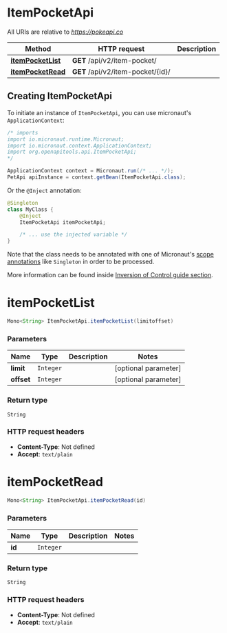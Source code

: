 # ItemPocketApi

All URIs are relative to *https://pokeapi.co*

Method | HTTP request | Description
------------- | ------------- | -------------
[**itemPocketList**](ItemPocketApi.md#itemPocketList) | **GET** /api/v2/item-pocket/ | 
[**itemPocketRead**](ItemPocketApi.md#itemPocketRead) | **GET** /api/v2/item-pocket/{id}/ | 


## Creating ItemPocketApi

To initiate an instance of `ItemPocketApi`, you can use micronaut's `ApplicationContext`:
```java
/* imports
import io.micronaut.runtime.Micronaut;
import io.micronaut.context.ApplicationContext;
import org.openapitools.api.ItemPocketApi;
*/

ApplicationContext context = Micronaut.run(/* ... */);
PetApi apiInstance = context.getBean(ItemPocketApi.class);
```

Or the `@Inject` annotation:
```java
@Singleton
class MyClass {
    @Inject
    ItemPocketApi itemPocketApi;

    /* ... use the injected variable */
}
```
Note that the class needs to be annotated with one of Micronaut's [scope annotations](https://docs.micronaut.io/latest/guide/#scopes) like `Singleton` in order to be processed.

More information can be found inside [Inversion of Control guide section](https://docs.micronaut.io/latest/guide/#ioc).

<a name="itemPocketList"></a>
# **itemPocketList**
```java
Mono<String> ItemPocketApi.itemPocketList(limitoffset)
```



### Parameters
Name | Type | Description  | Notes
------------- | ------------- | ------------- | -------------
 **limit** | `Integer`|  | [optional parameter]
 **offset** | `Integer`|  | [optional parameter]


### Return type
`String`



### HTTP request headers
 - **Content-Type**: Not defined
 - **Accept**: `text/plain`

<a name="itemPocketRead"></a>
# **itemPocketRead**
```java
Mono<String> ItemPocketApi.itemPocketRead(id)
```



### Parameters
Name | Type | Description  | Notes
------------- | ------------- | ------------- | -------------
 **id** | `Integer`|  |


### Return type
`String`



### HTTP request headers
 - **Content-Type**: Not defined
 - **Accept**: `text/plain`

